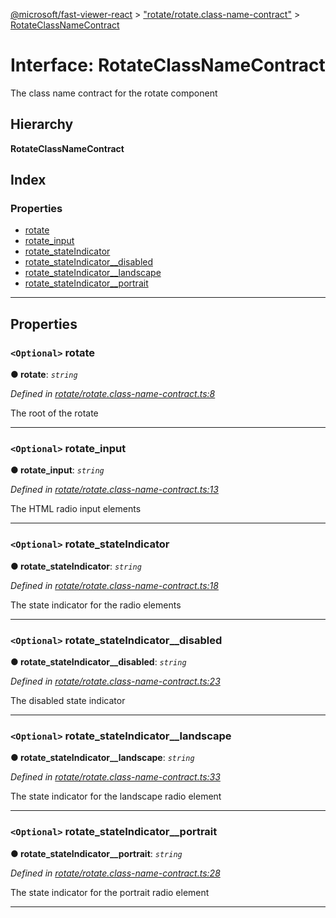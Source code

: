 [@microsoft/fast-viewer-react](../README.md) > ["rotate/rotate.class-name-contract"](../modules/_rotate_rotate_class_name_contract_.md) > [RotateClassNameContract](../interfaces/_rotate_rotate_class_name_contract_.rotateclassnamecontract.md)

# Interface: RotateClassNameContract

The class name contract for the rotate component

## Hierarchy

**RotateClassNameContract**

## Index

### Properties

* [rotate](_rotate_rotate_class_name_contract_.rotateclassnamecontract.md#rotate)
* [rotate_input](_rotate_rotate_class_name_contract_.rotateclassnamecontract.md#rotate_input)
* [rotate_stateIndicator](_rotate_rotate_class_name_contract_.rotateclassnamecontract.md#rotate_stateindicator)
* [rotate_stateIndicator__disabled](_rotate_rotate_class_name_contract_.rotateclassnamecontract.md#rotate_stateindicator__disabled)
* [rotate_stateIndicator__landscape](_rotate_rotate_class_name_contract_.rotateclassnamecontract.md#rotate_stateindicator__landscape)
* [rotate_stateIndicator__portrait](_rotate_rotate_class_name_contract_.rotateclassnamecontract.md#rotate_stateindicator__portrait)

---

## Properties

<a id="rotate"></a>

### `<Optional>` rotate

**● rotate**: *`string`*

*Defined in [rotate/rotate.class-name-contract.ts:8](https://github.com/Microsoft/fast-dna/blob/164dd3ca/packages/fast-viewer-react/src/rotate/rotate.class-name-contract.ts#L8)*

The root of the rotate

___
<a id="rotate_input"></a>

### `<Optional>` rotate_input

**● rotate_input**: *`string`*

*Defined in [rotate/rotate.class-name-contract.ts:13](https://github.com/Microsoft/fast-dna/blob/164dd3ca/packages/fast-viewer-react/src/rotate/rotate.class-name-contract.ts#L13)*

The HTML radio input elements

___
<a id="rotate_stateindicator"></a>

### `<Optional>` rotate_stateIndicator

**● rotate_stateIndicator**: *`string`*

*Defined in [rotate/rotate.class-name-contract.ts:18](https://github.com/Microsoft/fast-dna/blob/164dd3ca/packages/fast-viewer-react/src/rotate/rotate.class-name-contract.ts#L18)*

The state indicator for the radio elements

___
<a id="rotate_stateindicator__disabled"></a>

### `<Optional>` rotate_stateIndicator__disabled

**● rotate_stateIndicator__disabled**: *`string`*

*Defined in [rotate/rotate.class-name-contract.ts:23](https://github.com/Microsoft/fast-dna/blob/164dd3ca/packages/fast-viewer-react/src/rotate/rotate.class-name-contract.ts#L23)*

The disabled state indicator

___
<a id="rotate_stateindicator__landscape"></a>

### `<Optional>` rotate_stateIndicator__landscape

**● rotate_stateIndicator__landscape**: *`string`*

*Defined in [rotate/rotate.class-name-contract.ts:33](https://github.com/Microsoft/fast-dna/blob/164dd3ca/packages/fast-viewer-react/src/rotate/rotate.class-name-contract.ts#L33)*

The state indicator for the landscape radio element

___
<a id="rotate_stateindicator__portrait"></a>

### `<Optional>` rotate_stateIndicator__portrait

**● rotate_stateIndicator__portrait**: *`string`*

*Defined in [rotate/rotate.class-name-contract.ts:28](https://github.com/Microsoft/fast-dna/blob/164dd3ca/packages/fast-viewer-react/src/rotate/rotate.class-name-contract.ts#L28)*

The state indicator for the portrait radio element

___

